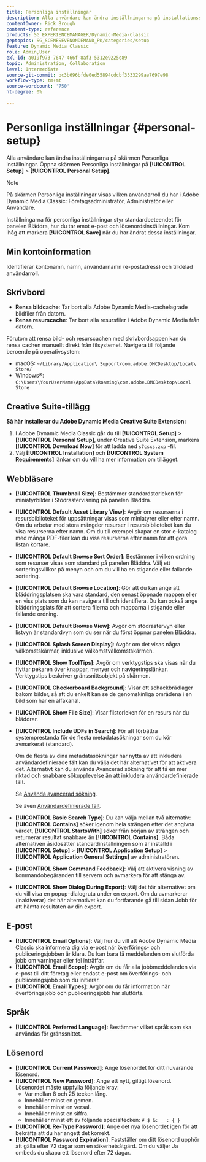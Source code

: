 ```yaml
---
title: Personliga inställningar
description: Alla användare kan ändra inställningarna på installationsskärmen för Adobe Dynamic Media Classic.
contentOwner: Rick Brough
content-type: reference
products: SG_EXPERIENCEMANAGER/Dynamic-Media-Classic
geptopics: SG_SCENESEVENONDEMAND_PK/categories/setup
feature: Dynamic Media Classic
role: Admin,User
exl-id: a019f973-7647-466f-8af3-5312e9225e89
topic: Administration, Collaboration
level: Intermediate
source-git-commit: bc3b696bfde0ed55894cdcbf3533299ae7697e98
workflow-type: tm+mt
source-wordcount: '750'
ht-degree: 0%

---
```


# Personliga inställningar {#personal-setup}

Alla användare kan ändra inställningarna på skärmen Personliga inställningar. Öppna skärmen Personliga inställningar på **[!UICONTROL Setup]** > **[!UICONTROL Personal Setup]**.

>[!NOTE]
>
>På skärmen Personliga inställningar visas vilken användarroll du har i Adobe Dynamic Media Classic: Företagsadministratör, Administratör eller Användare.

Inställningarna för personliga inställningar styr standardbeteendet för panelen Bläddra, hur du tar emot e-post och lösenordsinställningar. Kom ihåg att markera **[!UICONTROL Save]** när du har ändrat dessa inställningar.

## Min kontoinformation

Identifierar kontonamn, namn, användarnamn (e-postadress) och tilldelad användarroll.

## Skrivbord

* **Rensa bildcache**: Tar bort alla Adobe Dynamic Media-cachelagrade bildfiler från datorn.
* **Rensa resurscache**: Tar bort alla resursfiler i Adobe Dynamic Media från datorn.

Förutom att rensa bild- och resurscachen med skrivbordsappen kan du rensa cachen manuellt direkt från filsystemet. Navigera till följande beroende på operativsystem:

* macOS: `~/Library/Application\ Support/com.adobe.DMCDesktop/Local\ Store/`
* Windows®: `C:\Users\YourUserName\AppData\Roaming\com.adobe.DMCDesktop\Local Store`

## Creative Suite-tillägg

**Så här installerar du Adobe Dynamic Media Creative Suite Extension:**

1. I Adobe Dynamic Media Classic går du till **[!UICONTROL Setup]** > **[!UICONTROL Personal Setup]**, under Creative Suite Extension, markera **[!UICONTROL Download Now]** för att ladda ned `s7csxs.zxp` -fil.
1. Välj **[!UICONTROL Installation]** och **[!UICONTROL System Requirements]** länkar om du vill ha mer information om tillägget.

<!--    A readme file is included at the root of the unzipped file to provide you with additional information about the extension.

1. Depending on your installed operating system, do one of the following: -->

<!-- #### Windows

|If you are running|Do this|
|--- |--- |
|Adobe Illustrator 18 in Adobe Creative Cloud 2014|<ul><li>From the root of the unzipped folder, select CC-2014.</li><li>Depending on the bit version of Adobe Illustrator that you are using, select win32 or win64.</li><li>Select libraries > flame, and then copy `aflame.dll` to Adobe Illustrator's executable folder. For example, `C:\Program Files\Adobe\Adobe Illustrator CC 2014\Support Files\Contents\Windows`. </li></ul><br/>**Note**: This example path is for the 64-bit location; the 32-bit location may fall under Program Files (x86) instead. <br/><ul><li>Return to the same libraries folder, select flamingo, and then copy `aflamingo.dll` to the same Adobe Illustrator executable folder that you used in the previous step. </li><li>Return to the win32 or win64 folder that you selected in step 2, and then copy `AdobeS7FXGFileFormat.aip` to Adobe Illustrator's plug-ins folder. For example, `C:\Program Files\Adobe\Adobe Illustrator CC 2014\Plug-ins\Illustrator Formats`. </li></ul> <br/>**Note**: This example path is for the 64-bit location; the 32-bit location may fall under Program Files (x86) instead.|
|Adobe Illustrator 17 in Adobe Creative Cloud|<ul><li>From the root of the unzipped folder, select CC. </li><li>Depending on the bit version of Adobe Illustrator that you are using, select win32 or win64.</li><li> Copy `AdobeS7FXGFileFormat.aip` to Adobe Illustrator's plug-ins folder. For example, `C:\Program Files\Adobe\Adobe Illustrator CC (64 Bit)\Plug-ins\Illustrator Formats`.</li></ul><br/>**Note**: This example path is for the 64-bit location; the 32-bit location may fall under Program Files (x86) instead.|
|Adobe Illustrator 16 in Adobe Creative Suite 6|<ul><li>From the root of the unzipped folder, select 6.0. </li><li>Depending on the bit version of Adobe Illustrator that you are using, select win32 or win64. </li><li>Copy AdobeS7FXGFileFormat.aip to Adobe Illustrator's plug-ins folder. For example, `C:\Program Files\Adobe\Adobe Illustrator CS6 (64 Bit)\Plug-ins\Illustrator Formats`.</li></ul><br/>**Note**: This example path is for the 64-bit location; the 32-bit location may fall under Program Files (x86) instead.|

#### Mac

|If you are running|Do this|
|--- |--- |
|Adobe Illustrator 18 in Adobe Creative Cloud 2014|<ul><li>From the root of the unzipped folder, select CC-2014 > mac64.</li><li>Select libraries > flame, and then copy the `aflame.framework` folder to Adobe Illustrator package contents folder. For example, `/Applications/Adobe Illustrator CC 2014/ Illustrator.app/Contents/Frameworks/`. (To open Adobe Illustrator's package contents folder, right-select on the Adobe illustrator CC 2014 icon and select Show Package Contents from context menu).</li><li>Return to the same libraries folder, select `flamingo`, and then copy the `aflamingo.framework` folder to the same Adobe Illustrator package contents folder that you used in the previous step.</li><li>Return to the mac64 folder that you selected in step 1, and then copy the `AdobeS7FXGFileFormat.aip` folder to Adobe Illustrator's plug-in folder. For example, `/Applications/Adobe Illustrator CC 2014/Plug-ins/Illustrator Formats/`.</li></ul><br/>|
|Adobe Illustrator 17 in Adobe Creative Cloud|<ul><li>From the root of the unzipped folder, select CC > mac64</li><li>Copy the `AdobeS7FXGFileFormat.aip` folder to Adobe Illustrator's plug-in folder. For example, `/Applications/Adobe Illustrator CC/Plug-ins/Illustrator Formats/`.</li></ul><br/>|
|Adobe Illustrator 16 in Adobe Creative Suite 6|<ul><li>From the root of the unzipped folder, select 6.0 > mac64</li><li>Copy the `AdobeS7FXGFileFormat.aip` folder to Adobe Illustrator's plug-in folder. For example, `/Applications/Adobe Illustrator CS6/Plug-ins/Illustrator Formats/`.</li></ul>|

The plug-in is now available for you to use in Adobe Illustrator. -->

## Webbläsare

* **[!UICONTROL Thumbnail Size]**: Bestämmer standardstorleken för miniatyrbilder i Stödrastervisning på panelen Bläddra.
* **[!UICONTROL Default Asset Library View]**: Avgör om resurserna i resursbiblioteket för uppsättningar visas som miniatyrer eller efter namn. Om du arbetar med stora mängder resurser i resursbiblioteket kan du visa resurserna efter namn. Om du till exempel skapar en stor e-katalog med många PDF-filer kan du visa resurserna efter namn för att göra listan kortare.
* **[!UICONTROL Default Browse Sort Order]**: Bestämmer i vilken ordning som resurser visas som standard på panelen Bläddra. Välj ett sorteringsvillkor på menyn och om du vill ha en stigande eller fallande sortering.
* **[!UICONTROL Default Browse Location]**: Gör att du kan ange att bläddringsplatsen ska vara standard, den senast öppnade mappen eller en viss plats som du kan navigera till och identifiera. Du kan också ange bläddringsplats för att sortera filerna och mapparna i stigande eller fallande ordning.
* **[!UICONTROL Default Browse View]**: Avgör om stödrastervyn eller listvyn är standardvyn som du ser när du först öppnar panelen Bläddra.
* **[!UICONTROL Splash Screen Display]**: Avgör om det visas några välkomstskärmar, inklusive välkomstvälkomstskärmen.
* **[!UICONTROL Show ToolTips]**: Avgör om verktygstips ska visas när du flyttar pekaren över knappar, menyer och navigeringslänkar. Verktygstips beskriver gränssnittsobjekt på skärmen.
* **[!UICONTROL Checkerboard Background]**: Visar ett schackbrädlager bakom bilder, så att du enkelt kan se de genomskinliga områdena i en bild som har en alfakanal.
* **[!UICONTROL Show File Size]**: Visar filstorleken för en resurs när du bläddrar.
* **[!UICONTROL Include UDFs in Search]**: För att förbättra systemprestanda för de flesta metadatasökningar som du kör avmarkerat (standard).

  Om de flesta av dina metadatasökningar har nytta av att inkludera användardefinierade fält kan du välja det här alternativet för att aktivera det. Alternativt kan du använda Avancerad sökning för att få en mer riktad och snabbare sökupplevelse än att inkludera användardefinierade fält.

  Se [Använda avancerad sökning](searching-assets.md#conducting_an_advanced_search).

  Se även [Användardefinierade fält](application-setup.md#user_defined_fields).

* **[!UICONTROL Basic Search Type]**: Du kan välja mellan två alternativ: **[!UICONTROL Contains]** söker igenom hela strängen efter det angivna värdet, **[!UICONTROL StartsWith]** söker från början av strängen och returnerar resultat snabbare än **[!UICONTROL Contains]**. Båda alternativen åsidosätter standardinställningen som är inställd i **[!UICONTROL Setup]** > **[!UICONTROL Application Setup]** > **[!UICONTROL Application General Settings]** av administratören.
* **[!UICONTROL Show Command Feedback]**: Välj att aktivera visning av kommandobegäranden till servern och avmarkera för att stänga av.
* **[!UICONTROL Show Dialog During Export]**: Välj det här alternativet om du vill visa en popup-dialogruta under en export. Om du avmarkerar (inaktiverar) det här alternativet kan du fortfarande gå till sidan Jobb för att hämta resultaten av din export.

## E-post

* **[!UICONTROL Email Options]**: Välj hur du vill att Adobe Dynamic Media Classic ska informera dig via e-post när överförings- och publiceringsjobben är klara. Du kan bara få meddelanden om slutförda jobb om varningar eller fel inträffar.
* **[!UICONTROL Email Scope]**: Avgör om du får alla jobbmeddelanden via e-post till ditt företag eller endast e-post om överförings- och publiceringsjobb som du initierar.
* **[!UICONTROL Email Types]**: Avgör om du får information när överföringsjobb och publiceringsjobb har slutförts.

## Språk

* **[!UICONTROL Preferred Language]**: Bestämmer vilket språk som ska användas för gränssnittet.

## Lösenord

* **[!UICONTROL Current Password]**: Ange lösenordet för ditt nuvarande lösenord.
* **[!UICONTROL New Password]**: Ange ett nytt, giltigt lösenord. Lösenordet måste uppfylla följande krav:
   * Var mellan 8 och 25 tecken lång.
   * Innehåller minst en gemen.
   * Innehåller minst en versal.
   * Innehåller minst en siffra.
   * Innehåller minst ett av följande specialtecken: `# $ &: _ : { }`
* **[!UICONTROL Re-Type Password]**: Ange det nya lösenordet igen för att bekräfta att du har angett det korrekt.
* **[!UICONTROL Password Expiration]**: Fastställer om ditt lösenord upphör att gälla efter 72 dagar som en säkerhetsåtgärd. Om du väljer Ja ombeds du skapa ett lösenord efter 72 dagar.
